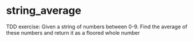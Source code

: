 # string_average
TDD exercise: Given a string of numbers between 0-9. Find the average of these numbers and return it as a floored whole number
